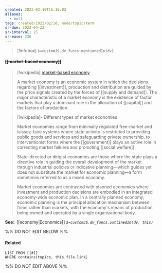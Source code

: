 ```yaml
---
created: 2022-02-10T15:16:03 
aliases:
  - null
tags: created/2022/02/10, node/topic/term
sr-due: 2022-04-22
sr-interval: 25
sr-ease: 230
---
```

> [!infobox]
`$=customJS.dv_funcs.mentionedIn(dv)`

#### <s class="topic-title">[[market-based economy]]</s>

> [!wikipedia] [market-based economy](https://en.wikipedia.org/wiki/Market%20economy)
> 
> A market economy is an economic system in which the decisions regarding [[investment]], production and distribution are guided by the price signals created by the forces of [[supply and demand]]. The major characteristic of a market economy is the existence of factor markets that play a dominant role in the allocation of [[capital]] and the factors of production. 

> [!wikipedia]- Different types of market economies
> 
> Market economies range from minimally regulated free-market and laissez-faire systems where state activity is restricted to providing public goods and services and safeguarding private ownership, to interventionist forms where the [[government]] plays an active role in correcting market failures and promoting [[social welfare]]. 
> 
> State-directed or dirigist economies are those where the state plays a directive role in guiding the overall development of the market through industrial policies or indicative planning—which guides yet does not substitute the market for economic planning—a form sometimes referred to as a mixed economy. 
> 
> Market economies are contrasted with planned economies where investment and production decisions are embodied in an integrated economy-wide economic plan. In a centrally planned economy, economic planning is the principal allocation mechanism between firms rather than markets, with the economy's means of production being owned and operated by a single organizational body.
>

**See**:: [[economy|Economics]]
*`$=customJS.dv_funcs.outlinedIn(dv, this)`*

%% DO NOT EDIT BELOW %%

#### Related 

```dataview
LIST FROM [[#]]
WHERE contains(topics, this.file.link)
```
%% DO NOT EDIT ABOVE %%
